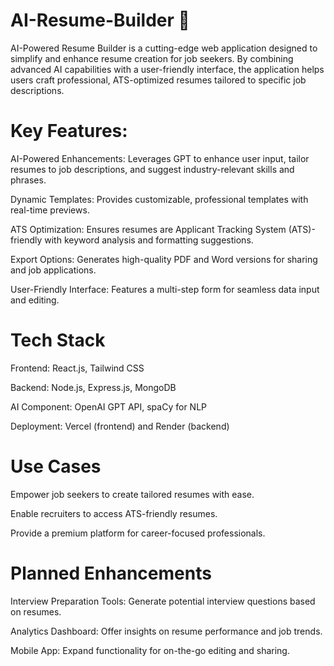 # AI-Resume-Builder 🚀
AI-Powered Resume Builder is a cutting-edge web application designed to simplify and enhance resume creation for job seekers. By combining advanced AI capabilities with a user-friendly interface, the application helps users craft professional, ATS-optimized resumes tailored to specific job descriptions.


# Key Features:

AI-Powered Enhancements: Leverages GPT to enhance user input, tailor resumes to job descriptions, and suggest industry-relevant skills and phrases.

Dynamic Templates: Provides customizable, professional templates with real-time previews.

ATS Optimization: Ensures resumes are Applicant Tracking System (ATS)-friendly with keyword analysis and formatting suggestions.

Export Options: Generates high-quality PDF and Word versions for sharing and job applications.

User-Friendly Interface: Features a multi-step form for seamless data input and editing.


# Tech Stack

Frontend: React.js, Tailwind CSS

Backend: Node.js, Express.js, MongoDB

AI Component: OpenAI GPT API, spaCy for NLP

Deployment: Vercel (frontend) and Render (backend)


# Use Cases

Empower job seekers to create tailored resumes with ease.

Enable recruiters to access ATS-friendly resumes.

Provide a premium platform for career-focused professionals.


# Planned Enhancements

Interview Preparation Tools: Generate potential interview questions based on resumes.

Analytics Dashboard: Offer insights on resume performance and job trends.

Mobile App: Expand functionality for on-the-go editing and sharing.
